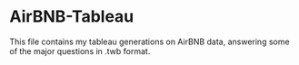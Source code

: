 # AirBNB-Tableau


This file contains my tableau generations on AirBNB data, answering some of the major questions in .twb format.
